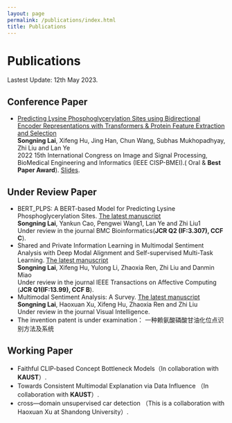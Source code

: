 ```yaml
---
layout: page
permalink: /publications/index.html
title: Publications
---
```


# Publications

Lastest Update: 12th May 2023.

## Conference Paper

- [Predicting Lysine Phosphoglycerylation Sites using Bidirectional Encoder Representations with Transformers & Protein Feature Extraction and Selection](https://ieeexplore.ieee.org/abstract/document/9979871/)
<br>**Songning Lai**, Xifeng Hu, Jing Han, Chun Wang, Subhas Mukhopadhyay, Zhi Liu and Lan Ye<br> 2022 15th International Congress on Image and Signal Processing, BioMedical Engineering and Informatics (IEEE CISP-BMEI).( Oral & **Best Paper Award**). [Slides](https://ieeexplore.ieee.org/stamp/stamp.jsp?tp=&arnumber=9979871).

## Under Review Paper

- BERT_PLPS: A BERT-based Model for Predicting Lysine Phosphoglycerylation Sites. [The latest manuscript](file/BERTPLPS.pdf) <br>**Songning Lai**, Yankun Cao, Pengwei Wang1, Lan Ye and Zhi Liu1<br>
Under review in the journal BMC Bioinformatics(**JCR Q2 (IF:3.307), CCF C**).
- Shared and Private Information Learning in Multimodal Sentiment Analysis with Deep Modal Alignment and Self-supervised Multi-Task Learning. [The latest manuscript](file/Multimodal.pdf) <br>**Songning Lai**, Xifeng Hu, Yulong Li, Zhaoxia Ren, Zhi Liu and Danmin Miao<br>
Under review in the journal IEEE Transactions on Affective Computing (**JCR Q1(IF:13.99), CCF B**).
- Multimodal Sentiment Analysis: A Survey. [The latest manuscript](file/MultimodalS.pdf) <br>**Songning Lai**, Haoxuan Xu, Xifeng Hu, Zhaoxia Ren and Zhi Liu<br>
Under review in the journal Visual Intelligence.
- The invention patent is under examination： 一种赖氨酸磷酸甘油化位点识别方法及系统 

## Working Paper

- Faithful CLIP-based Concept Bottleneck Models（In collaboration with **KAUST**）.
- Towards Consistent Multimodal Explanation via Data Influence （In collaboration with **KAUST**）.
- cross—domain unsupervised car detection （This is a collaboration with Haoxuan Xu at Shandong University）.



